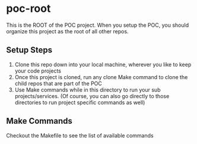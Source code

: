 # poc-root

This is the ROOT of the POC project. When you setup the POC, you should organize this project as the root of all other repos.

## Setup Steps

1. Clone this repo down into your local machine, wherever you like to keep your code projects
2. Once this project is cloned, run any clone Make command to clone the child repos that are part of the POC
3. Use Make commands while in this directory to run your sub projects/services. (Of course, you can also go directly to those directories to run project specific commands as well)

## Make Commands

Checkout the Makefile to see the list of available commands
